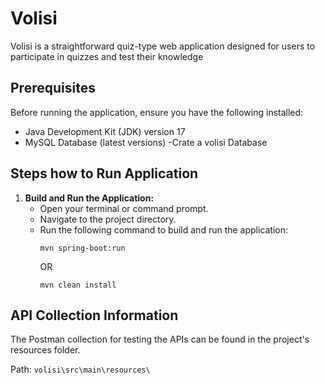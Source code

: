 
# Volisi

Volisi  is a straightforward quiz-type web application designed for users to participate in quizzes and test their knowledge


## Prerequisites

Before running the application, ensure you have the following installed:


- Java Development Kit (JDK) version 17
- MySQL Database (latest versions)
-Crate a volisi Database 

## Steps how to Run Application


1. **Build and Run the Application:**
    - Open your terminal or command prompt.
    - Navigate to the project directory.
    - Run the following command to build and run the application:
      ```
      mvn spring-boot:run
      ```
      OR
      ```
      mvn clean install
      ```


## API Collection Information

The Postman collection for testing the APIs can be found in the project's resources folder.

Path: `volisi\src\main\resources\`


